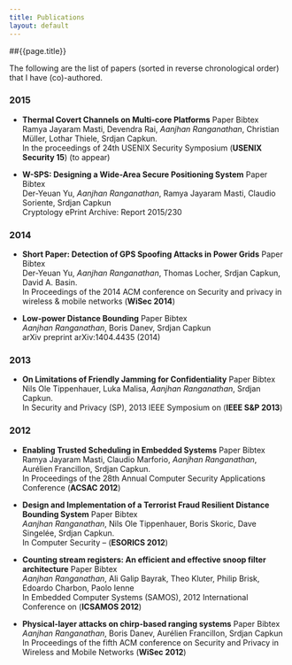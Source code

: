 ```yaml
---
title: Publications
layout: default
---
```


##{{page.title}}

The following are the list of papers (sorted in reverse chronological order) that I have (co)-authored.

### 2015
- **Thermal Covert Channels on Multi-core Platforms** 
<span class="label label-primary">Paper</span> <span class="label label-default">Bibtex</span><br/>
Ramya Jayaram Masti, Devendra Rai, *Aanjhan Ranganathan*, Christian Müller, Lothar Thiele, Srdjan Capkun.<br/>
In the proceedings of 24th USENIX Security Symposium (**USENIX Security 15**) (to appear) 

- **W-SPS: Designing a Wide-Area Secure Positioning System**
<span class="label label-primary">Paper</span> <span class="label label-default">Bibtex</span><br/>
Der-Yeuan Yu, *Aanjhan Ranganathan*, Ramya Jayaram Masti, Claudio Soriente, Srdjan Capkun<br/>
Cryptology ePrint Archive: Report 2015/230

### 2014
- **Short Paper: Detection of GPS Spoofing Attacks in Power Grids**
 <span class="label label-primary">Paper</span> <span class="label label-default">Bibtex</span><br/>
Der-Yeuan Yu, *Aanjhan Ranganathan*, Thomas Locher, Srdjan Capkun, David A. Basin.<br/>
In Proceedings of the 2014 ACM conference on Security and privacy in wireless & mobile networks (**WiSec 2014**)

- **Low-power Distance Bounding**
 <span class="label label-primary">Paper</span> <span class="label label-default">Bibtex</span><br/>
*Aanjhan Ranganathan*, Boris Danev, Srdjan Capkun<br/>
arXiv preprint arXiv:1404.4435 (2014)

### 2013

- **On Limitations of Friendly Jamming for Confidentiality**
 <span class="label label-primary">Paper</span> <span class="label label-default">Bibtex</span><br/>
Nils Ole Tippenhauer, Luka Malisa, *Aanjhan Ranganathan*, Srdjan Capkun.<br/>
In Security and Privacy (SP), 2013 IEEE Symposium on (**IEEE S&P 2013**)

### 2012

- **Enabling Trusted Scheduling in Embedded Systems** 
<span class="label label-primary">Paper</span> <span class="label label-default">Bibtex</span><br/>
Ramya Jayaram Masti, Claudio Marforio, *Aanjhan Ranganathan*, Aurélien Francillon, Srdjan Capkun.<br/>
In Proceedings of the 28th Annual Computer Security Applications Conference (**ACSAC 2012**)

- **Design and Implementation of a Terrorist Fraud Resilient Distance Bounding System** 
<span class="label label-primary">Paper</span> <span class="label label-default">Bibtex</span><br/>
*Aanjhan Ranganathan*, Nils Ole Tippenhauer, Boris Skoric, Dave Singelée, Srdjan Capkun.<br/>
In Computer Security – (**ESORICS 2012**)

- **Counting stream registers: An efficient and effective snoop filter architecture** 
<span class="label label-primary">Paper</span> <span class="label label-default">Bibtex</span><br/>
*Aanjhan Ranganathan*, Ali Galip Bayrak, Theo Kluter, Philip Brisk, Edoardo Charbon, Paolo Ienne<br/>
In Embedded Computer Systems (SAMOS), 2012 International Conference on (**ICSAMOS 2012**)

- **Physical-layer attacks on chirp-based ranging systems** 
<span class="label label-primary">Paper</span> <span class="label label-default">Bibtex</span><br/>
*Aanjhan Ranganathan*, Boris Danev, Aurélien Francillon, Srdjan Capkun<br/>
In Proceedings of the fifth ACM conference on Security and Privacy in Wireless and Mobile Networks (**WiSec 2012**)
